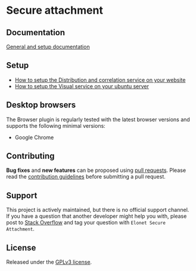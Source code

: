 <h1>Secure attachment</h1>

<h2>Documentation</h2>
<a href="https://elonet.fr/tech/doku.php?id=installation_web_server" target="_blank">General and setup documentation</a>

<h2>Setup</h2>
<ul>
   <li><a href="https://elonet.fr/tech/doku.php?id=installation_web_server" target="_blank">How to setup the Distribution and correlation service on your website</a></li>
   <li><a href="https://elonet.fr/tech/doku.php?id=installation_apps" target="_blank">How to setup the Visual service on your ubuntu server</a></li>
</ul>

<h2>Desktop browsers</h2>
<p>The Browser plugin is regularly tested with the latest browser versions and supports the following minimal versions:</p>
<ul>
   <li>Google Chrome</li>
</ul>

<h2>Contributing</h2>
<p><strong>Bug fixes</strong> and <strong>new features</strong> can be proposed using <a href="https://github.com/Elonet/Secure-Attachment/pulls" target="_blank">pull requests</a>.
   Please read the <a href="https://github.com/Elonet/Secure-Attachment/blob/master/CONTRIBUTING.md" target="_blank">contribution guidelines</a> before submitting a pull request.
</p>
<h2>Support</h2>
<p>This project is actively maintained, but there is no official support channel.<br>
   If you have a question that another developer might help you with, please post to <a href="http://stackoverflow.com/questions/tagged/Elonet+Secure+Attachment" target="_blank">Stack Overflow</a> and tag your question with <code>Elonet Secure Attachment</code>.
</p>
<h2>License</h2>
<p>Released under the <a href="http://www.gnu.org/licenses/gpl-3.0.en.html" target="_blank">GPLv3 license</a>.</p>
